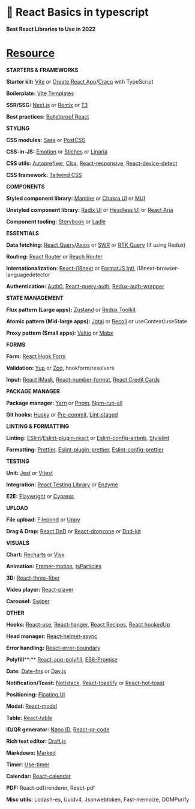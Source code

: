 # 🔵 React Basics in typescript
**Best React Libraries to Use in 2022**

# [Resource](https://www.reddit.com/r/reactjs/search?q=flair_name%3A%22Resource%22&restrict_sr=1)

**STARTERS & FRAMEWORKS**

**Starter kit:** [Vite](https://vitejs.dev/) or [Create React App](https://create-react-app.dev/)/[Craco](https://github.com/dilanx/craco) with TypeScript

**Boilerplate:** [Vite Templates](https://github.com/vitejs/awesome-vite)

**SSR/SSG:** [Next.js](https://nextjs.org/) or [Remix](https://remix.run/) or [T3](https://create.t3.gg/)

**Best practices:** [Bulletproof React](https://github.com/alan2207/bulletproof-react)

**STYLING**

**CSS modules:** [Sass](https://sass-lang.com/) or [PostCSS](https://postcss.org/)

**CSS-in-JS:** [Emotion](https://emotion.sh/docs/introduction) or [Stiches](https://github.com/stitchesjs/stitches) or [Linaria](https://github.com/callstack/linaria)

**CSS utils:** [Autoprefixer](https://github.com/postcss/autoprefixer), [Clsx](https://github.com/lukeed/clsx), [React-responsive](https://github.com/yocontra/react-responsive), [React-device-detect](https://github.com/duskload/react-device-detect)

**CSS framework:** [Tailwind CSS](https://tailwindcss.com/)

**COMPONENTS**

**Styled component library:** [Mantine](https://mantine.dev/) or [Chakra UI](https://chakra-ui.com/) or [MUI](https://mui.com/)

**Unstyled** **component library:** [Radix UI](https://www.radix-ui.com/) or [Headless UI](https://headlessui.com/) or [React Aria](https://react-spectrum.adobe.com/react-aria/)

**Component tooling:** [Storybook](https://storybook.js.org/) or [Ladle](https://ladle.dev/)

**ESSENTIALS**

**Data fetching:** [React Query](https://tanstack.com/query/v4/?from=reactQueryV3&original=https://react-query-v3.tanstack.com/)/[Axios](https://github.com/axios/axios) or [SWR](https://swr.vercel.app/) or [RTK Query](https://redux-toolkit.js.org/rtk-query/overview) (If using Redux)

**Routing:** [React Router](https://reactrouter.com/) or [Reach Router](https://github.com/reach/router)

**Internationalization:** [React-i18next](https://react.i18next.com/) or [FormatJS Intl](https://formatjs.io/docs/intl/), i18next-browser-languagedetector

**Authentication:** [Auth0](https://github.com/auth0/auth0-react), [React-query-auth](https://github.com/alan2207/react-query-auth), [Redux-auth-wrapper](https://github.com/mjrussell/redux-auth-wrapper)

**STATE MANAGEMENT**

**Flux pattern (Large apps):** [Zustand](https://github.com/pmndrs/zustand) or [Redux Toolkit](https://redux-toolkit.js.org/)

**Atomic pattern (Mid-large apps):** [Jotai](https://jotai.org/) or [Recoil](https://recoiljs.org/) or useContext/useState

**Proxy pattern (Small apps):** [Valtio](https://github.com/pmndrs/valtio) or [Mobx](https://mobx.js.org/README.html)

**FORMS**

**Form:** [React Hook Form](https://react-hook-form.com/)

**Validation:** [Yup](https://github.com/jquense/yup) or [Zod](https://github.com/colinhacks/zod), hookform/resolvers

**Input:** [React IMask](https://github.com/uNmAnNeR/imaskjs/tree/master/packages/react-imask), [React-number-format](https://github.com/s-yadav/react-number-format), [React Credit Cards](https://github.com/amaroteam/react-credit-cards)

**PACKAGE MANAGER**

**Package manager:** [Yarn](https://yarnpkg.com/) or [Pnpm](https://pnpm.io/), [Npm-run-all](https://github.com/mysticatea/npm-run-all)

**Git hooks:** [Husky](https://github.com/typicode/husky) or [Pre-commit,](https://pre-commit.com/) [Lint-staged](https://github.com/okonet/lint-staged)

**LINTING & FORMATTING**

**Linting:** [ESlint](https://eslint.org/)/[Eslint-plugin-react](https://www.npmjs.com/package/eslint-plugin-react) or [Eslint-config-airbnb](https://github.com/airbnb/javascript/tree/master/packages/eslint-config-airbnb), [Stylelint](https://stylelint.io/)

**Formatting:** [Prettier](https://prettier.io/), [Eslint-plugin-prettier](https://github.com/prettier/eslint-plugin-prettier), [Eslint-config-prettier](https://github.com/prettier/eslint-config-prettier)

**TESTING**

**Unit:** [Jest](https://jestjs.io/) or [Vitest](https://vitest.dev/)

**Integration:** [React Testing Library](https://testing-library.com/docs/react-testing-library/intro/) or [Enzyme](https://enzymejs.github.io/enzyme/)

**E2E:** [Playwright](https://playwright.dev/) or [Cypress](https://github.com/cypress-io/cypress)

**UPLOAD**

**File upload:** [Filepond](https://pqina.nl/filepond/) or [Uppy](https://uppy.io/)

**Drag & Drop:** [React DnD](https://react-dnd.github.io/react-dnd/about) or [React-dropzone](https://react-dropzone.js.org/) or [Dnd-kit](https://dndkit.com/)

**VISUALS**

**Chart:** [Recharts](https://recharts.org/) or [Visx](https://github.com/airbnb/visx)

**Animation:** [Framer-motion](https://www.framer.com/motion/), [tsParticles](https://github.com/matteobruni/tsparticles)

**3D:** [React-three-fiber](https://github.com/pmndrs/react-three-fiber)

**Video player:** [React-player](https://github.com/cookpete/react-player)

**Carousel:** [Swiper](https://github.com/nolimits4web/swiper)

**OTHER**

**Hooks:** [React-use](https://github.com/streamich/react-use), [React-hanger](https://github.com/kitze/react-hanger), [React Recipes](https://github.com/craig1123/react-recipes), [React hookedUp](https://github.com/zakariaharti/react-hookedup)

**Head manager:** [React-helmet-async](https://github.com/staylor/react-helmet-async)

**Error handling:** [React-error-boundary](https://github.com/bvaughn/react-error-boundary)

**Polyfill****:** [React-app-polyfill](https://github.com/facebook/create-react-app/tree/master/packages/react-app-polyfill), [ES6-Promise](https://github.com/stefanpenner/es6-promise)

**Date:** [Date-fns](https://date-fns.org/) or [Day.js](https://day.js.org/)

**Notification/Toast:** [Notistack](https://github.com/iamhosseindhv/notistack), [React-toastify](https://github.com/fkhadra/react-toastify) or [React-hot-toast](https://react-hot-toast.com/)

**Positioning:** [Floating UI](https://floating-ui.com/)

**Modal:** [React-modal](https://github.com/reactjs/react-modal)

**Table:** [React-table](https://tanstack.com/table/v7/)

**ID/QR generator:** [Nano ID](https://github.com/ai/nanoid), [React-qr\-code](https://github.com/rosskhanas/react-qr-code)

**Rich text editor:** [Draft.js](https://draftjs.org/)

**Markdown:** [Marked](https://github.com/markedjs/marked)

**Timer:** [Use-timer](https://github.com/thibaultboursier/use-timer)

**Calendar:** [React-calendar](https://github.com/wojtekmaj/react-calendar)

**PDF:** React-pdf/renderer, React-pdf

**Misc** **utils:** Lodash\-es, Uuidv4, Jsonwebtoken, Fast-memoize, DOMPurify

